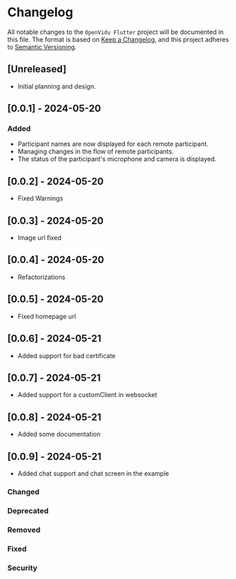 # Changelog

All notable changes to the `OpenVidu Flutter` project will be documented in this file. The format is based on [Keep a Changelog](https://keepachangelog.com/en/1.0.0/), and this project adheres to [Semantic Versioning](https://semver.org/spec/v2.0.0.html).

## [Unreleased]

- Initial planning and design.

## [0.0.1] - 2024-05-20

### Added
- Participant names are now displayed for each remote participant.
- Managing changes in the flow of remote participants.
- The status of the participant's microphone and camera is displayed.

## [0.0.2] - 2024-05-20
- Fixed Warnings

## [0.0.3] - 2024-05-20
- Image url fixed

## [0.0.4] - 2024-05-20
- Refactorizations

## [0.0.5] - 2024-05-20
- Fixed homepage url

## [0.0.6] - 2024-05-21
- Added support for bad certificate

## [0.0.7] - 2024-05-21
- Added support for a customClient in websocket

## [0.0.8] - 2024-05-21
- Added some documentation

## [0.0.9] - 2024-05-21
- Added chat support and chat screen in the example

### Changed

### Deprecated

### Removed

### Fixed

### Security
